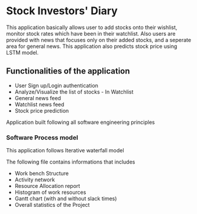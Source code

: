 # Stock Investors' Diary

<p>This application basically allows user to add stocks onto their wishlist, monitor stock rates which have been in their watchlist. Also users are provided with news that focuses only on their added stocks, and a seperate area for general news. This application also predicts stock price using LSTM model.</p>

## Functionalities of the application
<ul>
<li>User Sign up/Login authentication</li>
<li>Analyze/Visualize the list of stocks - In Watchlist</li>
<li>General news feed</li>
<li>Watchlist news feed</li>
<li>Stock price prediction</li>
</ul>


<p>Application built following all software engineering principles</p>

### Software Process model 
<p>This application follows Iterative waterfall model</p>
<p>The following file contains informations that includes 
<ul>
<li>Work bench Structure</li>
<li>Activity network</li>
<li>Resource Allocation report</li>
<li>Histogram of work resources</li>
<li>Gantt chart (with and without slack times) </li>
<li>Overall statistics of the Project</li>
</ul>
</p>